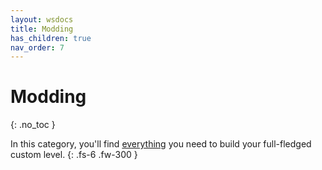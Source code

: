 ```yaml
---
layout: wsdocs
title: Modding
has_children: true
nav_order: 7
---
```


# Modding
{: .no_toc }

In this category, you'll find <u>everything</u> you need to build your full-fledged custom level.
{: .fs-6 .fw-300 }
